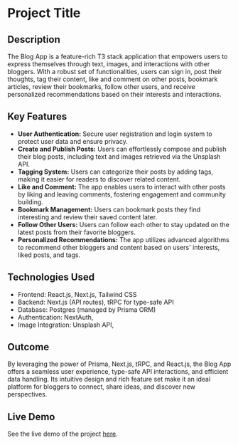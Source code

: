 # Project Title

## Description

The Blog App is a feature-rich T3 stack application that empowers users to express themselves through text, images, and interactions with other bloggers. With a robust set of functionalities, users can sign in, post their thoughts, tag their content, like and comment on other posts, bookmark articles, review their bookmarks, follow other users, and receive personalized recommendations based on their interests and interactions.

## Key Features

- **User Authentication:** Secure user registration and login system to protect user data and ensure privacy.
- **Create and Publish Posts:** Users can effortlessly compose and publish their blog posts, including text and images retrieved via the Unsplash API.
- **Tagging System:** Users can categorize their posts by adding tags, making it easier for readers to discover related content.
- **Like and Comment:** The app enables users to interact with other posts by liking and leaving comments, fostering engagement and community building.
- **Bookmark Management:** Users can bookmark posts they find interesting and review their saved content later.
- **Follow Other Users:** Users can follow each other to stay updated on the latest posts from their favorite bloggers.
- **Personalized Recommendations:** The app utilizes advanced algorithms to recommend other bloggers and content based on users' interests, liked posts, and tags.

## Technologies Used

- Frontend: React.js, Next.js, Tailwind CSS
- Backend: Next.js (API routes), tRPC for type-safe API
- Database: Postgres (managed by Prisma ORM)
- Authentication: NextAuth,
- Image Integration: Unsplash API, 

## Outcome

By leveraging the power of Prisma, Next.js, tRPC, and React.js, the Blog App offers a seamless user experience, type-safe API interactions, and efficient data handling. Its intuitive design and rich feature set make it an ideal platform for bloggers to connect, share ideas, and discover new perspectives.

## Live Demo

See the live demo of the project [here](https://blog-app-farzanhosseini.vercel.app/).
